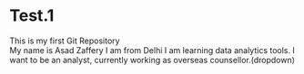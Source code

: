 # Test.1
This is my first Git Repository
<br>
My name is Asad Zaffery
I am from Delhi
I am learning data analytics tools.
I want to be an analyst, currently working as overseas counsellor.(dropdown)
